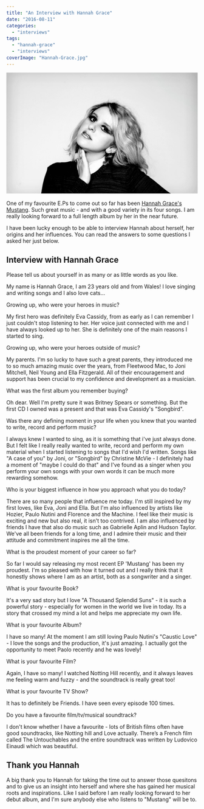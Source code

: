 ```yaml
---
title: "An Interview with Hannah Grace"
date: "2016-08-11"
categories: 
  - "interviews"
tags: 
  - "hannah-grace"
  - "interviews"
coverImage: "Hannah-Grace.jpg"
---
```


[![](images/Hannah-Grace.jpg)](https://davidpeach.co.uk/wp-content/uploads/2023/05/Hannah-Grace.jpg)

One of my favourite E.Ps to come out so far has been [Hannah Grace's Mustang](https://davidpeach.co.uk/2016/07/28/mustang-e-p-hannah-grace/). Such great music - and with a good variety in its four songs. I am really looking forward to a full length album by her in the near future.

I have been lucky enough to be able to interview Hannah about herself, her origins and her influences. You can read the answers to some questions I asked her just below.

## Interview with Hannah Grace

Please tell us about yourself in as many or as little words as you like.

My name is Hannah Grace, I am 23 years old and from Wales! I love singing and writing songs and I also love cats...

Growing up, who were your heroes in music?

My first hero was definitely Eva Cassidy, from as early as I can remember I just couldn't stop listening to her. Her voice just connected with me and I have always looked up to her. She is definitely one of the main reasons I started to sing.

Growing up, who were your heroes outside of music?

My parents. I'm so lucky to have such a great parents, they introduced me to so much amazing music over the years, from Fleetwood Mac, to Joni Mitchell, Neil Young and Ella Fitzgerald. All of their encouragement and support has been crucial to my confidence and development as a musician.

What was the first album you remember buying?

Oh dear. Well I'm pretty sure it was Britney Spears or something. But the first CD I owned was a present and that was Eva Cassidy's "Songbird".

Was there any defining moment in your life when you knew that you wanted to write, record and perform music?

I always knew I wanted to sing, as it is something that i've just always done. But I felt like I really really wanted to write, record and perform my own material when I started listening to songs that I'd wish I'd written. Songs like "A case of you" by Joni, or "Songbird" by Christine McVie - I definitely had a moment of "maybe I could do that" and I've found as a singer when you perform your own songs with your own words it can be much more rewarding somehow.

Who is your biggest influence in how you approach what you do today?

There are so many people that influence me today. I'm still inspired by my first loves, like Eva, Joni and Ella. But I'm also influenced by artists like Hozier, Paulo Nutini and Florence and the Machine. I feel like their music is exciting and new but also real, it isn't too contrived. I am also influenced by friends I have that also do music such as Gabrielle Aplin and Hudson Taylor. We've all been friends for a long time, and I admire their music and their attitude and commitment inspires me all the time.

What is the proudest moment of your career so far?

So far I would say releasing my most recent EP 'Mustang' has been my proudest. I'm so pleased with how it turned out and I really think that it honestly shows where I am as an artist, both as a songwriter and a singer.

What is your favourite Book?

It's a very sad story but I love "A Thousand Splendid Suns" - it is such a powerful story - especially for women in the world we live in today. Its a story that crossed my mind a lot and helps me appreciate my own life.

What is your favourite Album?

I have so many! At the moment I am still loving Paulo Nutini's "Caustic Love" - I love the songs and the production, it's just amazing. I actually got the opportunity to meet Paolo recently and he was lovely!

What is your favourite Film?

Again, I have so many! I watched Notting Hill recently, and it always leaves me feeling warm and fuzzy - and the soundtrack is really great too!

What is your favourite TV Show?

It has to definitely be Friends. I have seen every episode 100 times.

Do you have a favourite film/tv/musical soundtrack?

I don't know whether I have a favourite - lots of British films often have good soundtracks, like Notting hill and Love actually. There’s a French film called The Untouchables and the entire soundtrack was written by Ludovico Einaudi which was beautiful.

## Thank you Hannah

A big thank you to Hannah for taking the time out to answer those quesitons and to give us an insight into herself and where she has gained her musical roots and inspirations. Like I said before I am really looking forward to her debut album, and I'm sure anybody else who listens to "Mustang" will be to.
